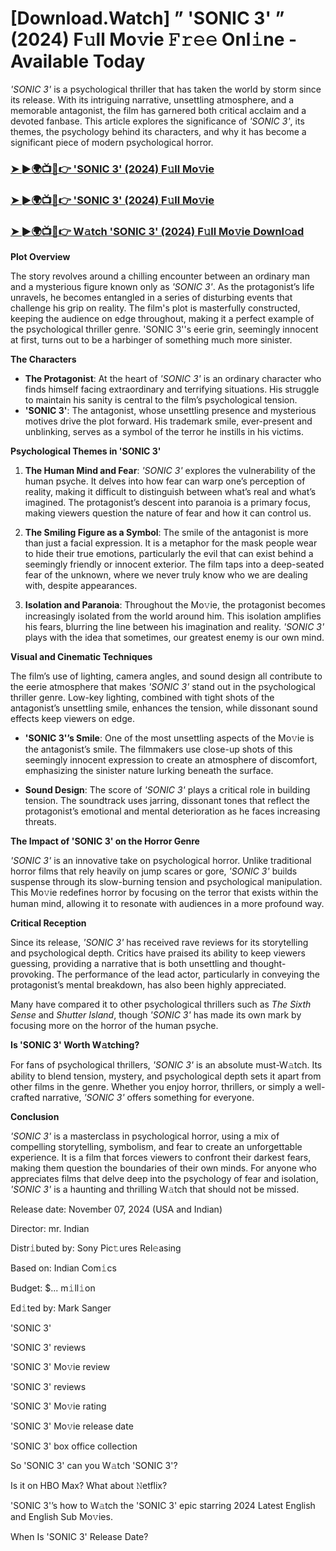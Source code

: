 # [Download.Watch] ” 'SONIC 3' ” (2024) F𝚞ll Mo𝚟ie 𝙵𝚛𝚎𝚎 Onl𝚒ne - Available Today

*'SONIC 3'* is a psychological thriller that has taken the world by storm since its release. With its intriguing narrative, unsettling atmosphere, and a memorable antagonist, the film has garnered both critical acclaim and a devoted fanbase. This article explores the significance of *'SONIC 3'*, its themes, the psychology behind its characters, and why it has become a significant piece of modern psychological horror.

<h3><a href="https://t.co/1rUwR6BuYm">➤ ►🌍📺📱👉 'SONIC 3' (2024) F𝚞ll Mo𝚟ie</a></h3>

<h3><a href="https://t.co/1rUwR6BuYm">➤ ►🌍📺📱👉 'SONIC 3' (2024) F𝚞ll Mo𝚟ie</a></h3>

<h3><a href="https://t.co/1rUwR6BuYm">➤ ►🌍📺📱👉 W𝚊tch 'SONIC 3' (2024) F𝚞ll Mo𝚟ie Downl𝚘ad</a></h3>

**Plot Overview**

The story revolves around a chilling encounter between an ordinary man and a mysterious figure known only as *'SONIC 3'*. As the protagonist’s life unravels, he becomes entangled in a series of disturbing events that challenge his grip on reality. The film's plot is masterfully constructed, keeping the audience on edge throughout, making it a perfect example of the psychological thriller genre. 'SONIC 3''s eerie grin, seemingly innocent at first, turns out to be a harbinger of something much more sinister.

**The Characters**

- **The Protagonist**: At the heart of *'SONIC 3'* is an ordinary character who finds himself facing extraordinary and terrifying situations. His struggle to maintain his sanity is central to the film’s psychological tension.
- **'SONIC 3'**: The antagonist, whose unsettling presence and mysterious motives drive the plot forward. His trademark smile, ever-present and unblinking, serves as a symbol of the terror he instills in his victims.

**Psychological Themes in 'SONIC 3'**

1. **The Human Mind and Fear**: *'SONIC 3'* explores the vulnerability of the human psyche. It delves into how fear can warp one’s perception of reality, making it difficult to distinguish between what’s real and what’s imagined. The protagonist’s descent into paranoia is a primary focus, making viewers question the nature of fear and how it can control us.

2. **The Smiling Figure as a Symbol**: The smile of the antagonist is more than just a facial expression. It is a metaphor for the mask people wear to hide their true emotions, particularly the evil that can exist behind a seemingly friendly or innocent exterior. The film taps into a deep-seated fear of the unknown, where we never truly know who we are dealing with, despite appearances.

3. **Isolation and Paranoia**: Throughout the Mo𝚟ie, the protagonist becomes increasingly isolated from the world around him. This isolation amplifies his fears, blurring the line between his imagination and reality. *'SONIC 3'* plays with the idea that sometimes, our greatest enemy is our own mind.

**Visual and Cinematic Techniques**

The film’s use of lighting, camera angles, and sound design all contribute to the eerie atmosphere that makes *'SONIC 3'* stand out in the psychological thriller genre. Low-key lighting, combined with tight shots of the antagonist’s unsettling smile, enhances the tension, while dissonant sound effects keep viewers on edge.

- **'SONIC 3'’s Smile**: One of the most unsettling aspects of the Mo𝚟ie is the antagonist’s smile. The filmmakers use close-up shots of this seemingly innocent expression to create an atmosphere of discomfort, emphasizing the sinister nature lurking beneath the surface.

- **Sound Design**: The score of *'SONIC 3'* plays a critical role in building tension. The soundtrack uses jarring, dissonant tones that reflect the protagonist’s emotional and mental deterioration as he faces increasing threats.

**The Impact of 'SONIC 3' on the Horror Genre**

*'SONIC 3'* is an innovative take on psychological horror. Unlike traditional horror films that rely heavily on jump scares or gore, *'SONIC 3'* builds suspense through its slow-burning tension and psychological manipulation. This Mo𝚟ie redefines horror by focusing on the terror that exists within the human mind, allowing it to resonate with audiences in a more profound way.

**Critical Reception**

Since its release, *'SONIC 3'* has received rave reviews for its storytelling and psychological depth. Critics have praised its ability to keep viewers guessing, providing a narrative that is both unsettling and thought-provoking. The performance of the lead actor, particularly in conveying the protagonist’s mental breakdown, has also been highly appreciated. 

Many have compared it to other psychological thrillers such as *The Sixth Sense* and *Shutter Island*, though *'SONIC 3'* has made its own mark by focusing more on the horror of the human psyche.

**Is 'SONIC 3' Worth W𝚊tching?**

For fans of psychological thrillers, *'SONIC 3'* is an absolute must-W𝚊tch. Its ability to blend tension, mystery, and psychological depth sets it apart from other films in the genre. Whether you enjoy horror, thrillers, or simply a well-crafted narrative, *'SONIC 3'* offers something for everyone. 

**Conclusion**

*'SONIC 3'* is a masterclass in psychological horror, using a mix of compelling storytelling, symbolism, and fear to create an unforgettable experience. It is a film that forces viewers to confront their darkest fears, making them question the boundaries of their own minds. For anyone who appreciates films that delve deep into the psychology of fear and isolation, *'SONIC 3'* is a haunting and thrilling W𝚊tch that should not be missed.

Release date: November 07, 2024 (USA and Indian)

Director: mr. Indian

Distr𝚒buted by: Sony Pic𝚝ures Rel𝚎asing

Based on: Indian Com𝚒cs

Budget: $... m𝚒ll𝚒on

Ed𝚒ted by: Mark Sanger

'SONIC 3'

'SONIC 3' reviews

'SONIC 3' Mo𝚟ie review

'SONIC 3' reviews

'SONIC 3' Mo𝚟ie rating

'SONIC 3' Mo𝚟ie release date

'SONIC 3' box office collection

So 'SONIC 3' can you W𝚊tch 'SONIC 3'?

Is it on HBO Max? What about 𝙽etflix?

'SONIC 3'’s how to W𝚊tch the 'SONIC 3' epic starring 2024 Latest English and English Sub Mo𝚟ies.

When Is 'SONIC 3' Release Date?
